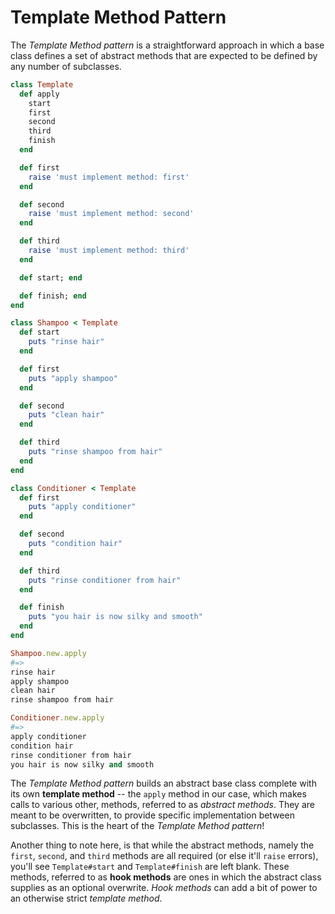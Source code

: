 Template Method Pattern
=======================

The *Template Method pattern* is a straightforward approach in which a base class defines a set of abstract methods that are expected to be defined by any number of subclasses.

```ruby
class Template
  def apply
    start
    first
    second
    third
    finish
  end

  def first
    raise 'must implement method: first'
  end

  def second
    raise 'must implement method: second'
  end

  def third
    raise 'must implement method: third'
  end

  def start; end

  def finish; end
end

class Shampoo < Template
  def start
    puts "rinse hair"
  end

  def first
    puts "apply shampoo"
  end

  def second
    puts "clean hair"
  end

  def third
    puts "rinse shampoo from hair"
  end
end

class Conditioner < Template
  def first
    puts "apply conditioner"
  end

  def second
    puts "condition hair"
  end

  def third
    puts "rinse conditioner from hair"
  end

  def finish
    puts "you hair is now silky and smooth"
  end
end

Shampoo.new.apply
#=>
rinse hair
apply shampoo
clean hair
rinse shampoo from hair

Conditioner.new.apply
#=>
apply conditioner
condition hair
rinse conditioner from hair
you hair is now silky and smooth
```
The *Template Method pattern* builds an abstract base class complete with its own **template method** -- the `apply` method in our case, which makes calls to various other, methods, referred to as *abstract methods*. They are meant to be overwritten, to provide specific implementation between subclasses. This is the heart of the *Template Method pattern*!

Another thing to note here, is that while the abstract methods, namely the `first`, `second`, and `third` methods are all required (or else it'll `raise` errors), you'll see `Template#start` and `Template#finish` are left blank. These methods, referred to as **hook methods** are ones in which the abstract class supplies as an optional overwrite. *Hook methods* can add a bit of power to an otherwise strict *template method*.
